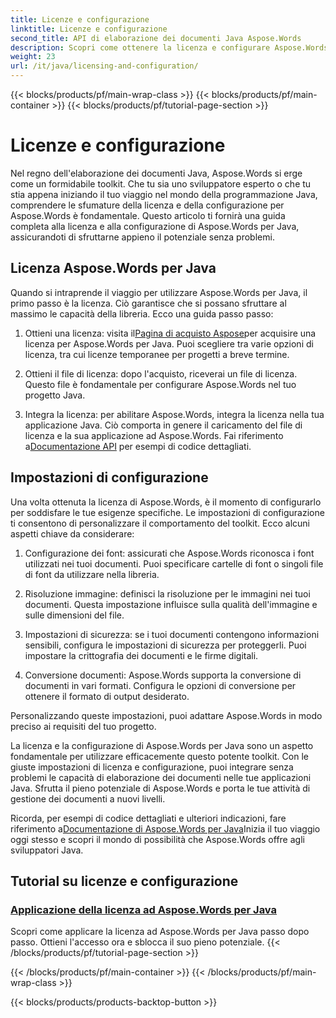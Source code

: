 ```yaml
---
title: Licenze e configurazione
linktitle: Licenze e configurazione
second_title: API di elaborazione dei documenti Java Aspose.Words
description: Scopri come ottenere la licenza e configurare Aspose.Words per Java con facilità. Immergiti nei dettagli della configurazione di questo potente toolkit per l'elaborazione dei documenti nelle tue applicazioni Java.
weight: 23
url: /it/java/licensing-and-configuration/
---
```


{{< blocks/products/pf/main-wrap-class >}}
{{< blocks/products/pf/main-container >}}
{{< blocks/products/pf/tutorial-page-section >}}

# Licenze e configurazione

Nel regno dell'elaborazione dei documenti Java, Aspose.Words si erge come un formidabile toolkit. Che tu sia uno sviluppatore esperto o che tu stia appena iniziando il tuo viaggio nel mondo della programmazione Java, comprendere le sfumature della licenza e della configurazione per Aspose.Words è fondamentale. Questo articolo ti fornirà una guida completa alla licenza e alla configurazione di Aspose.Words per Java, assicurandoti di sfruttarne appieno il potenziale senza problemi.

## Licenza Aspose.Words per Java

Quando si intraprende il viaggio per utilizzare Aspose.Words per Java, il primo passo è la licenza. Ciò garantisce che si possano sfruttare al massimo le capacità della libreria. Ecco una guida passo passo:

1.  Ottieni una licenza: visita il[Pagina di acquisto Aspose](https://purchase.aspose.com/buy)per acquisire una licenza per Aspose.Words per Java. Puoi scegliere tra varie opzioni di licenza, tra cui licenze temporanee per progetti a breve termine.

2. Ottieni il file di licenza: dopo l'acquisto, riceverai un file di licenza. Questo file è fondamentale per configurare Aspose.Words nel tuo progetto Java.

3.  Integra la licenza: per abilitare Aspose.Words, integra la licenza nella tua applicazione Java. Ciò comporta in genere il caricamento del file di licenza e la sua applicazione ad Aspose.Words. Fai riferimento a[Documentazione API](https://reference.aspose.com/words/java/) per esempi di codice dettagliati.

## Impostazioni di configurazione

Una volta ottenuta la licenza di Aspose.Words, è il momento di configurarlo per soddisfare le tue esigenze specifiche. Le impostazioni di configurazione ti consentono di personalizzare il comportamento del toolkit. Ecco alcuni aspetti chiave da considerare:

1. Configurazione dei font: assicurati che Aspose.Words riconosca i font utilizzati nei tuoi documenti. Puoi specificare cartelle di font o singoli file di font da utilizzare nella libreria.

2. Risoluzione immagine: definisci la risoluzione per le immagini nei tuoi documenti. Questa impostazione influisce sulla qualità dell'immagine e sulle dimensioni del file.

3. Impostazioni di sicurezza: se i tuoi documenti contengono informazioni sensibili, configura le impostazioni di sicurezza per proteggerli. Puoi impostare la crittografia dei documenti e le firme digitali.

4. Conversione documenti: Aspose.Words supporta la conversione di documenti in vari formati. Configura le opzioni di conversione per ottenere il formato di output desiderato.

Personalizzando queste impostazioni, puoi adattare Aspose.Words in modo preciso ai requisiti del tuo progetto.

La licenza e la configurazione di Aspose.Words per Java sono un aspetto fondamentale per utilizzare efficacemente questo potente toolkit. Con le giuste impostazioni di licenza e configurazione, puoi integrare senza problemi le capacità di elaborazione dei documenti nelle tue applicazioni Java. Sfrutta il pieno potenziale di Aspose.Words e porta le tue attività di gestione dei documenti a nuovi livelli.

 Ricorda, per esempi di codice dettagliati e ulteriori indicazioni, fare riferimento a[Documentazione di Aspose.Words per Java](https://reference.aspose.com/words/java/)Inizia il tuo viaggio oggi stesso e scopri il mondo di possibilità che Aspose.Words offre agli sviluppatori Java.

## Tutorial su licenze e configurazione
### [Applicazione della licenza ad Aspose.Words per Java](./applying-licensing/)
Scopri come applicare la licenza ad Aspose.Words per Java passo dopo passo. Ottieni l'accesso ora e sblocca il suo pieno potenziale.
{{< /blocks/products/pf/tutorial-page-section >}}

{{< /blocks/products/pf/main-container >}}
{{< /blocks/products/pf/main-wrap-class >}}

{{< blocks/products/products-backtop-button >}}
